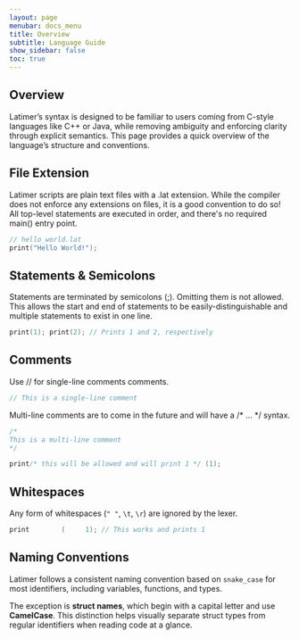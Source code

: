 ```yaml
---
layout: page
menubar: docs_menu
title: Overview
subtitle: Language Guide
show_sidebar: false
toc: true
---
```


## Overview
Latimer’s syntax is designed to be familiar to users coming from C-style languages like C++ or Java, while removing ambiguity and enforcing clarity through explicit semantics. This page provides a quick overview of the language’s structure and conventions.

## File Extension
Latimer scripts are plain text files with a .lat extension. While the compiler does not enforce any extensions on files, it is a good convention to do so! All top-level statements are executed in order, and there's no required main() entry point.

```cpp
// hello_world.lat
print("Hello World!");
```

## Statements & Semicolons
Statements are terminated by semicolons (;). Omitting them is not allowed. This allows the start and end of statements to be easily-distinguishable and multiple statements to exist in one line.

```cpp
print(1); print(2); // Prints 1 and 2, respectively
```

## Comments
Use // for single-line comments comments. 

```cpp
// This is a single-line comment
```

Multi-line comments are to come in the future and will have a /* ... */ syntax.

```cpp
/* 
This is a multi-line comment
*/

print/* this will be allowed and will print 1 */ (1);
```

## Whitespaces
Any form of whitespaces (`" "`, `\t`, `\r`) are ignored by the lexer.

```cpp
print        (     1); // This works and prints 1
```

## Naming Conventions
Latimer follows a consistent naming convention based on `snake_case` for most identifiers, including variables, functions, and types.

The exception is **struct names**, which begin with a capital letter and use **CamelCase**. This distinction helps visually separate struct types from regular identifiers when reading code at a glance.
